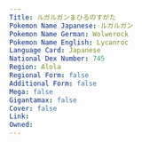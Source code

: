 ```yaml
---
﻿Title: ルガルガンまひるのすがた
Pokemon Name Japanese: ルガルガン
Pokemon Name German: Wolwerock
Pokemon Name English: Lycanroc
Language Card: Japanese
National Dex Number: 745
Region: Alola
Regional Form: false
Additional Form: false
Mega: false
Gigantamax: false
Cover: false
Link: 
Owned: 
---
```

